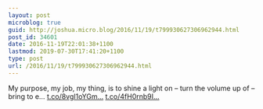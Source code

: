 ```yaml
---
layout: post
microblog: true
guid: http://joshua.micro.blog/2016/11/19/t799930627306962944.html
post_id: 34601
date: 2016-11-19T22:01:38+1100
lastmod: 2019-07-30T17:41:20+1100
type: post
url: /2016/11/19/t799930627306962944.html
---
```

My purpose, my job, my thing, is to shine a light on – turn the volume up of –  bring to e… [t.co/8vgI1oYGm...](https://t.co/8vgI1oYGmW) [t.co/4fH0rnb9I...](https://t.co/4fH0rnb9Ir)
